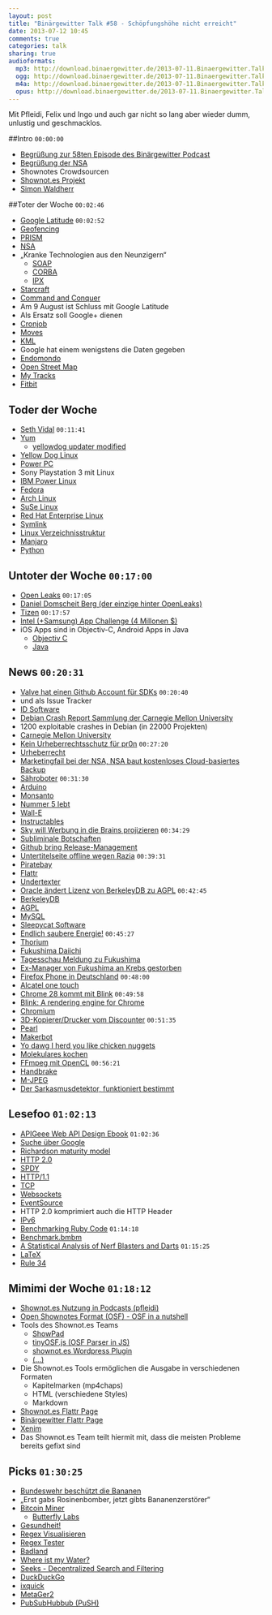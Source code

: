 ```yaml
---
layout: post
title: "Binärgewitter Talk #58 - Schöpfungshöhe nicht erreicht"
date: 2013-07-12 10:45
comments: true
categories: talk
sharing: true
audioformats:
  mp3: http://download.binaergewitter.de/2013-07-11.Binaergewitter.Talk.58.mp3
  ogg: http://download.binaergewitter.de/2013-07-11.Binaergewitter.Talk.58.ogg
  m4a: http://download.binaergewitter.de/2013-07-11.Binaergewitter.Talk.58.m4a
  opus: http://download.binaergewitter.de/2013-07-11.Binaergewitter.Talk.58.opus
---
```

Mit Pfleidi, Felix und Ingo und auch gar nicht so lang aber wieder dumm, unlustig und geschmacklos.

##Intro ```00:00:00```  
* [Begrüßung zur 58ten Episode des Binärgewitter Podcast](http://blog.binaergewitter.de/)  
* [Begrüßung der NSA](http://de.wikipedia.org/wiki/National_Security_Agency)  
* Shownotes Crowdsourcen  
* [Shownot.es Projekt](http://shownot.es/)  
* [Simon Waldherr](https://alpha.app.net/simonwaldherr)  

##Toter der Woche ```00:02:46```  

* [Google Latitude](https://www.google.de/latitude/b/0) ```00:02:52```  
* [Geofencing](http://de.wikipedia.org/wiki/Geofencing)  
* [PRISM](http://de.wikipedia.org/wiki/PRISM_%28%C3%9Cberwachungsprogramm%29)  
* [NSA](http://de.wikipedia.org/wiki/National_Security_Agency)  
* „Kranke Technologien aus den Neunzigern“  
    - [SOAP](http://de.wikipedia.org/wiki/SOAP)
    - [CORBA](http://en.wikipedia.org/wiki/CORBA)
    - [IPX](http://en.wikipedia.org/wiki/Internetwork_Packet_Exchange)
* [Starcraft](http://de.wikipedia.org/wiki/StarCraft )  
* [Command and Conquer](http://en.wikipedia.org/wiki/Command_and_Conquer)  
* Am 9 August ist Schluss mit Google Latitude  
* Als Ersatz soll Google+ dienen  
* [Cronjob](http://de.wikipedia.org/wiki/Cronjob)  
* [Moves](http://www.moves-app.com/)  
* [KML](http://de.wikipedia.org/wiki/Keyhole_Markup_Language)  
* Google hat einem wenigstens die Daten gegeben  
* [Endomondo](http://www.endomondo.com/)  
* [Open Street Map](http://www.openstreetmap.org/)  
* [My Tracks](http://www.google.com/mobile/mytracks/)  
* [Fitbit](http://www.fitbit.com/de)  

## Toder der Woche 
* [Seth Vidal](https://lists.fedoraproject.org/pipermail/announce/2013-July/003174.html) ```00:11:41```  
* [Yum](http://fedoraproject.org/wiki/Yum)  
    - [yellowdog updater modified](http://yum.baseurl.org/)
* [Yellow Dog Linux](http://en.wikipedia.org/wiki/Yellow_Dog_Linux)  
* [Power PC](http://de.wikipedia.org/wiki/Power_PC)  
* Sony Playstation 3 mit Linux  
* [IBM Power Linux](http://www-03.ibm.com/systems/power/software/linux/)  
* [Fedora](http://fedoraproject.org/)  
* [Arch Linux](https://www.archlinux.org/)  
* [SuSe Linux](https://www.suse.com)  
* [Red Hat Enterprise Linux](http://www.redhat.com/products/enterprise-linux/)  
* [Symlink](http://de.wikipedia.org/wiki/Symbolische_Verkn%C3%BCpfung)  
* [Linux Verzeichnisstruktur](http://de.wikipedia.org/wiki/Filesystem_Hierarchy_Standard)  
* [Manjaro](http://manjaro.org/)  
* [Python](http://de.wikipedia.org/wiki/Python_%28Programmiersprache%29)  

## Untoter der Woche ```00:17:00```  

* [Open Leaks](http://de.wikipedia.org/wiki/OpenLeaks) ```00:17:05```  
* [Daniel Domscheit Berg (der einzige hinter OpenLeaks)](http://de.wikipedia.org/wiki/Daniel_Domscheit-Berg)  
* [Tizen](https://www.tizen.org/) ```00:17:57```  
* [Intel (+Samsung) App Challenge (4 Millonen $)](http://www.eweek.com/mobile/intel-samsung-kick-off-app-contest-for-tizen-os/)  
* iOS Apps sind in Objectiv-C, Android Apps in Java  
    - [Objectiv C](http://de.wikipedia.org/wiki/Objective_C)
    - [Java](http://de.wikipedia.org/wiki/Java_%28Programmiersprache%29)

## News ```00:20:31```  

* [Valve hat einen Github Account für SDKs](https://github.com/ValveSoftware) ```00:20:40```  
* und als Issue Tracker  
* [ID Software](http://de.wikipedia.org/wiki/ID_Software)  
* [Debian Crash Report Sammlung der Carnegie Mellon University](http://lists.debian.org/debian-devel/2013/06/msg00720.html)  
* 1200 exploitable crashes in Debian (in 22000 Projekten)  
* [Carnegie Mellon University](http://www.cmu.edu/index.shtml)  
* [Kein Urheberrechtsschutz für pr0n](http://www.heise.de/newsticker/meldung/Urteil-Kein-Urheberrechtsschutz-fuer-Pornos-1908794.html) ```00:27:20```  
* [Urheberrecht](http://de.wikipedia.org/wiki/Urheberrechtsschutz)  
* [Marketingfail bei der NSA, NSA baut kostenloses Cloud-basiertes Backup](http://prism.andrevv.com/)  
* [Sähroboter](http://www.heise.de/newsticker/meldung/Saehroboter-fuer-den-englischen-Rasen-1916047.html) ```00:31:30```  
* [Arduino](http://arduino.cc/)  
* [Monsanto](http://de.wikipedia.org/wiki/Monsanto)  
* [Nummer 5 lebt](http://www.imdb.com/title/tt0091949/)  
* [Wall-E](http://www.imdb.com/title/tt0910970/)  
* [Instructables](http://www.instructables.com/)  
* [Sky will Werbung in die Brains 
projizieren](http://www.telegraph.co.uk/finance/newsbysector/mediatechnologyandtelecoms/media/10158311/Sky-Deutschland-to-broadcast-adverts-directly-into-train-passengers-heads.html) ```00:34:29```  
* [Subliminale Botschaften](http://de.wikipedia.org/wiki/Subliminal_%28Psychologie%29)  
* [Github bring Release-Management](https://github.com/blog/1547-release-your-software)  
* [Untertitelseite offline wegen Razia](http://www.heise.de/newsticker/meldung/Schwedische-Polizei-beschlagnahmt-Server-von-Untertitel-Webseite-1915924.html) ```00:39:31```  
* [Piratebay](http://thepiratebay.se)  
* [Flattr](http://flattr.com)  
* [Undertexter](http://www.undertexter.se/)  
* [Oracle ändert Lizenz von BerkeleyDB zu AGPL](http://developers.slashdot.org/story/13/07/05/1647215/oracle-quietly-switches-berkeleydb-to-agpl) ```00:42:45```  
* [BerkeleyDB](http://de.wikipedia.org/wiki/Berkeley_DB)  
* [AGPL](http://de.wikipedia.org/wiki/GNU_Affero_General_Public_License)  
* [MySQL](https://de.wikipedia.org/wiki/MySQL)  
* [Sleepycat Software](http://de.wikipedia.org/wiki/Sleepycat_Software)  
* [Endlich saubere Energie!](http://www.extremetech.com/extreme/160131-thorium-nuclear-reactor-trial-begins-could-provide-cleaner-safer-almost-waste-free-energy) ```00:45:27```  
* [Thorium](http://de.wikipedia.org/wiki/Thorium)  
* [Fukushima Daiichi](http://de.wikipedia.org/wiki/Kernkraftwerk_Fukushima_Daiichi)  
* [Tagesschau Meldung zu Fukushima](http://www.tagesschau.de/ausland/japan-atomkraft104.html)  
* [Ex-Manager von Fukushima an Krebs gestorben](http://www.tagesspiegel.de/weltspiegel/japan-ex-manager-von-fukushima-an-krebs-gestorben/8476138.html)  
* [Firefox Phone in Deutschland](http://www.heise.de/newsticker/meldung/Congstar-Firefox-Smartphone-ab-Herbst-in-Deutschland-1916056.html) ```00:48:00```  
* [Alcatel one touch](http://www.alcatelonetouch.com/de/)  
* [Chrome 28 kommt mit Blink](http://thenextweb.com/google/2013/07/09/chrome-28-arrives-with-rich-notifications-for-apps-and-extensions-on-windows-mac-and-linux-coming-soon/) ```00:49:58```  
* [Blink: A rendering engine for Chrome](http://blog.chromium.org/2013/04/blink-rendering-engine-for-chromium.html)  
* [Chromium](http://www.chromium.org/)  
* [3D-Kopierer/Drucker vom Discounter](http://www.heise.de/hardware-hacks/meldung/3D-Kopierer-vom-Discounter-1913328.html) ```00:51:35```  
* [Pearl](http://www.pearl.de)  
* [Makerbot](http://www.makerbot.com/)  
* [Yo dawg I herd you like chicken nuggets](http://memegenerator.co/instance/39618442)  
* [Molekulares kochen](http://de.wikipedia.org/wiki/Molekulark%C3%BCche)  
* [FFmpeg mit OpenCL](http://www.heise.de/newsticker/meldung/FFmpeg-2-0-unterstuetzt-OpenCL-1914416.html) ```00:56:21```  
* [Handbrake](http://handbrake.fr/)  
* [M-JPEG](http://de.wikipedia.org/wiki/Motion_JPEG)  
* [Der Sarkasmusdetektor, funktioniert bestimmt](http://tech.slashdot.org/story/13/07/05/2034253/tech-companies-looking-into-sarcasm-detection)  

## Lesefoo ```01:02:13```  

* [APIGeee Web API Design Ebook](http://pages.apigee.com/web-api-design-ebook.html) ```01:02:36```  
* [Suche über Google](https://www.google.de/search?site=&source=hp&q=APIGeee+Web+API+Design+Ebook&oq=APIGeee+Web+API+Design+Ebook)  
* [Richardson maturity model](http://martinfowler.com/articles/richardsonMaturityModel.html)  
* [HTTP 2.0](http://en.wikipedia.org/wiki/HTTP_2.0)  
* [SPDY](http://de.wikipedia.org/wiki/SPDY)  
* [HTTP/1.1](http://de.wikipedia.org/wiki/HTTP)  
* [TCP](http://de.wikipedia.org/wiki/Transmission_Control_Protocol)  
* [Websockets](http://de.wikipedia.org/wiki/WebSocket)  
* [EventSource](https://developer.mozilla.org/en-US/docs/Web/API/EventSource)  
* HTTP 2.0 komprimiert auch die HTTP Header  
* [IPv6](http://de.wikipedia.org/wiki/IPv6)  
* [Benchmarking  Ruby Code](http://rubylearning.com/blog/2013/06/19/how-do-i-benchmark-ruby-code/) ```01:14:18```  
* [Benchmark.bmbm](http://www.ruby-doc.org/stdlib-2.0/libdoc/benchmark/rdoc/Benchmark.html)  
* [A Statistical Analysis of Nerf Blasters and Darts](http://shawntoneil.com/index.php/pages/nerftest1) ```01:15:25```  
* [LaTeX](http://de.wikipedia.org/wiki/LaTeX)  
* [Rule 34](http://knowyourmeme.com/memes/rule-34)  

## Mimimi der Woche ```01:18:12```  
* [Shownot.es Nutzung in Podcasts (pfleidi)](http://shownot.es/)  
* [Open Shownotes Format (OSF) - OSF in a nutshell](https://github.com/shownotes/OSF-in-a-Nutshell)  
* Tools des Shownot.es Teams  
    * [ShowPad](https://github.com/shownotes/show-pad)
    * [tinyOSF.js (OSF Parser in JS)](https://github.com/shownotes/tinyOSF.js)
    * [shownot.es Wordpress Plugin](https://github.com/SimonWaldherr/wp-osf-shownotes)
    * [(…)](https://github.com/shownotes)
* Die Shownot.es Tools ermöglichen die Ausgabe in verschiedenen Formaten  
    * Kapitelmarken (mp4chaps)
    * HTML (verschiedene Styles)
    * Markdown
* [Shownot.es Flattr Page](https://flattr.com/profile/shownotes)  
* [Binärgewitter Flattr Page](https://flattr.com/profile/binaergewitter)  
* [Xenim](http://streams.xenim.de/)  
* Das Shownot.es Team teilt hiermit mit, dass die meisten Probleme bereits gefixt sind  

## Picks ```01:30:25```  
* [Bundeswehr beschützt die Bananen](https://www.youtube.com/watch?v=86ELBWLNdmg)  
* „Erst gabs Rosinenbomber, jetzt gibts Bananenzerstörer“  
* [Bitcoin Miner](https://twitter.com/makefoo/status/352050359075737603/photo/1)  
    * [Butterfly Labs](http://www.butterflylabs.com/)
* [Gesundheit!](https://itunes.apple.com/de/app/gesundheit!/id591696651?l=en&mt=8)  
* [Regex Visualisieren](http://www.debuggex.com/)  
* [Regex Tester](http://regexpal.com/)  
* [Badland](https://itunes.apple.com/de/app/badland/id535176909?l=en&mt=8)  
* [Where ist my Water?](https://itunes.apple.com/de/app/wheres-my-water/id449735650?mt=8)  
* [Seeks - Decentralized Search and Filtering](http://www.seeks-project.info/site/)  
* [DuckDuckGo](https://duckduckgo.com)  
* [ixquick](https://www.ixquick.com/)  
* [MetaGer2](http://metager2.de/)  
* [PubSubHubbub (PuSH)](http://de.wikipedia.org/wiki/PubSubHubbub)  


